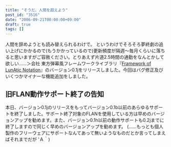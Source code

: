 ```yaml
---
title: "そうだ、人間を超えよう"
post_id: "3516"
date: "2006-09-21T00:00:00+09:00"
draft: true
tags: []
---
```



人間を辞めようとも読み替えられるわけで。 というわけでそろそろ夢終劇の追い上げにかかるので(もうかかっているので)更新頻度が隔週～毎月くらいに落ちると思いますがご容赦ください。とりあえず片道2.5時間の通勤をなんとかして欲しい……＞会社  東方弾幕風フレームワークライブラリ『[Framework of LunAtic Notation](https://danmaq.com/tag/flan)』のバージョン0.1jをリリースしました。今回はバグ修正及びいくつかマイナーな機能追加をしました。
## 旧FLAN動作サポート終了の告知
本日、バージョン0.1jのリリースをもってバージョン0.1b以前のあらゆるサポートを終了しました。サポート終了対象のFLANを使用している方は早めのバージョンアップを勧めます。また、バージョン0.1h以前の動作サポートも0.2jまでに終了しますので同じく早めのバージョンアップを勧めます。 (……もっとも個人製作のフリーウェアにサポートなんてあって無いようなものだとか言ってしまえばそれまでだが 'Ａ｀)
